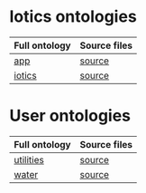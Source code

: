 # Iotics ontologies

| Full ontology | Source files |
| --- | --- |
| [app](app) | [source](iotics/app) |
| [iotics](iotics) | [source](iotics/iotics) |


# User ontologies

| Full ontology | Source files |
| --- | --- |
| [utilities](utilities) | [source](3rd/utilities) |
| [water](water) | [source](3rd/water) |


